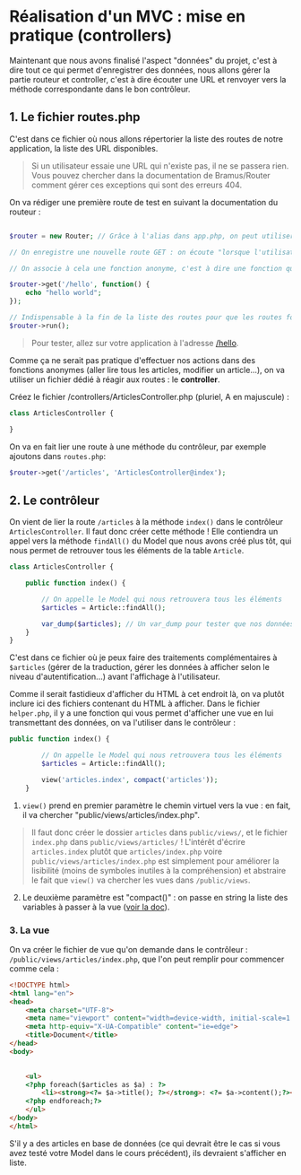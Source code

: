 # Réalisation d'un MVC : mise en pratique (controllers)

Maintenant que nous avons finalisé l'aspect "données" du projet, c'est à dire tout ce qui permet d'enregistrer des données, nous allons gérer la partie routeur et controller, c'est à dire écouter une URL et renvoyer vers la méthode correspondante dans le bon contrôleur.


## 1. Le fichier routes.php

C'est dans ce fichier où nous allons répertorier la liste des routes de notre application, la liste des URL disponibles.

> Si un utilisateur essaie une URL qui n'existe pas, il ne se passera rien. Vous pouvez chercher dans la documentation de Bramus/Router comment gérer ces exceptions qui sont des erreurs 404.

On va rédiger une première route de test en suivant la documentation du routeur :

```php

$router = new Router; // Grâce à l'alias dans app.php, on peut utiliser ce raccourci plutôt que \Bramus\Router\Router

// On enregistre une nouvelle route GET : on écoute "lorsque l'utilisateur demande https://www.example.com/hello"

// On associe à cela une fonction anonyme, c'est à dire une fonction qui va s'exécuter d'elle même (ça nous permet de faire des tests rapides)

$router->get('/hello', function() {
    echo "hello world";
});

// Indispensable à la fin de la liste des routes pour que les routes fonctionnent !
$router->run();
```
> Pour tester, allez sur votre application à l'adresse [/hello](#).

Comme ça ne serait pas pratique d'effectuer nos actions dans des fonctions anonymes (aller lire tous les articles, modifier un article...), on va utiliser un fichier dédié à réagir aux routes : le **controller**.

Créez le fichier /controllers/ArticlesController.php (pluriel, A en majuscule) :

```php
class ArticlesController {

}
```

On va en fait lier une route à une méthode du contrôleur, par exemple ajoutons dans `routes.php`: 

```php
$router->get('/articles', 'ArticlesController@index');
```
## 2. Le contrôleur

On vient de lier la route `/articles` à la méthode `index()` dans le contrôleur `ArticlesController`. Il faut donc créer cette méthode ! Elle contiendra un appel vers la méthode `findAll()` du Model que nous avons créé plus tôt, qui nous permet de retrouver tous les éléments de la table `Article`.

```php
class ArticlesController {

    public function index() {

        // On appelle le Model qui nous retrouvera tous les éléments
        $articles = Article::findAll();

        var_dump($articles); // Un var_dump pour tester que nos données arrivent bien
    }
}
```

C'est dans ce fichier où je peux faire des traitements complémentaires à `$articles` (gérer de la traduction, gérer les données à afficher selon le niveau d'autentification...) avant l'affichage à l'utilisateur.

Comme il serait fastidieux d'afficher du HTML à cet endroit là, on va plutôt inclure ici des fichiers contenant du HTML à afficher. Dans le fichier `helper.php`, il y a une fonction qui vous permet d'afficher une vue en lui transmettant des données, on va l'utiliser dans le contrôleur :

```php
public function index() {

        // On appelle le Model qui nous retrouvera tous les éléments
        $articles = Article::findAll();

        view('articles.index', compact('articles'));
    }
```

1. `view()` prend en premier paramètre le chemin virtuel vers la vue : en fait, il va chercher "public/views/articles/index.php".

> Il faut donc créer le dossier `articles` dans `public/views/`, et le fichier `index.php` dans `public/views/articles/` ! L'intérêt d'écrire `articles.index` plutôt que `articles/index.php` voire `public/views/articles/index.php` est simplement pour améliorer la lisibilité (moins de symboles inutiles à la compréhension) et abstraire le fait que `view()` va chercher les vues dans `/public/views`.

2. Le deuxième paramètre est "compact()" : on passe en string la liste des variables à passer à la vue ([voir la doc](http://php.net/manual/fr/function.compact.php)).

### 3. La vue

On va créer le fichier de vue qu'on demande dans le contrôleur : `/public/views/articles/index.php`, que l'on peut remplir pour commencer comme cela :

```html
<!DOCTYPE html>
<html lang="en">
<head>
    <meta charset="UTF-8">
    <meta name="viewport" content="width=device-width, initial-scale=1.0">
    <meta http-equiv="X-UA-Compatible" content="ie=edge">
    <title>Document</title>
</head>
<body>
    

    <ul>
    <?php foreach($articles as $a) : ?>
        <li><strong><?= $a->title(); ?></strong>: <?= $a->content();?></li>
    <?php endforeach;?>
    </ul>
</body>
</html>
```

S'il y a des articles en base de données (ce qui devrait être le cas si vous avez testé votre Model dans le cours précédent), ils devraient s'afficher en liste.